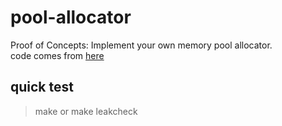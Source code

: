 # pool-allocator
Proof of Concepts: Implement your own memory pool allocator.  
code comes from [here](https://github.com/moya-lang/Allocator)

## quick test
> make
or
> make leakcheck


